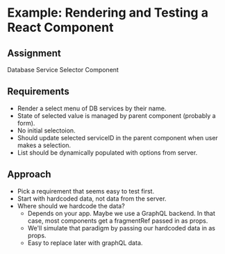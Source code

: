 # Example: Rendering and Testing a React Component

## Assignment

Database Service Selector Component

## Requirements

- Render a select menu of DB services by their name.
- State of selected value is managed by parent component (probably a form).
- No initial selectoion.
- Should update selected serviceID in the parent component when user makes a selection.
- List should be dynamically populated with options from server.

## Approach

- Pick a requirement that seems easy to test first.
- Start with hardcoded data, not data from the server.
- Where should we hardcode the data?
  - Depends on your app. Maybe we use a GraphQL backend. In that case, most components get a fragmentRef passed in as props.
  - We'll simulate that paradigm by passing our hardcoded data in as props.
  - Easy to replace later with graphQL data.
